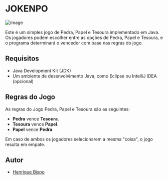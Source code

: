 # JOKENPO

![image](https://github.com/RICKBISPO/JOKENPO/assets/85528622/09826a03-242e-4d8b-af5c-c8577eee61c7)

Este é um simples jogo de Pedra, Papel e Tesoura implementado em Java. Os jogadores podem escolher entre as opções de Pedra, Papel e Tesoura, e o programa determinará o vencedor com base nas regras do jogo.

## Requisitos

- Java Development Kit (JDK)
- Um ambiente de desenvolvimento Java, como Eclipse ou IntelliJ IDEA (opcional)

## Regras do Jogo

As regras do Jogo Pedra, Papel e Tesoura são as seguintes:

- **Pedra** vence **Tesoura**.
- **Tesoura** vence **Papel**.
- **Papel** vence **Pedra**.

Em caso de ambos os jogadores selecionarem a mesma "coisa", o jogo resulta em empate.

## Autor 

- [Henrique Bispo](https://github.com/RICKBISPO)

